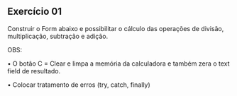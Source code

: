 ## Exercício 01

Construir o Form abaixo e possibilitar o cálculo das operações de divisão, multiplicação, subtração e adição.

OBS:

• O botão C = Clear e limpa a memória da calculadora e também zera o text field de resultado.

• Colocar tratamento de erros (try, catch, finally)
